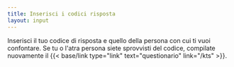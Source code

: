 ```yaml
---
title: Inserisci i codici risposta
layout: input
---
```

Inserisci il tuo codice di risposta e quello della persona con cui ti vuoi confontare. Se tu o l'atra persona siete sprovvisti del  codice, compilate nuovamente il {{< base/link type="link" text="questionario" link="/kts" >}}.